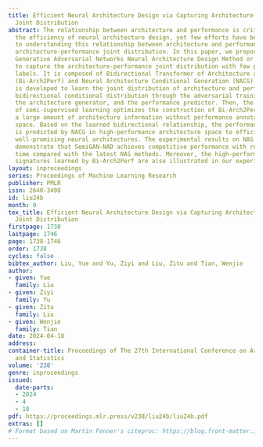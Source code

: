 ```yaml
---
title: Efficient Neural Architecture Design via Capturing Architecture-Performance
  Joint Distribution
abstract: The relationship between architecture and performance is critical for improving
  the efficiency of neural architecture design, yet few efforts have been devoted
  to understanding this relationship between architecture and performance, especially
  architecture-performance joint distribution. In this paper, we propose Semi-Supervised
  Generative Adversarial Networks Neural Architecture Design Method or SemiGAN-NAD
  to capture the architecture-performance joint distribution with few performance
  labels. It is composed of Bidirectional Transformer of Architecture and Performance
  (Bi-Arch2Perf) and Neural Architecture Conditional Generation (NACG). Bi-Arch2Perf
  is developed to learn the joint distribution of architecture and performance from
  bidirectional conditional distribution through the adversarial training of the discriminator,
  the architecture generator, and the performance predictor. Then, the incorporation
  of semi-supervised learning optimizes the construction of Bi-Arch2Perf by utilizing
  a large amount of architecture information without performance annotation in search
  space. Based on the learned bidirectional relationship, the performance of architecture
  is predicted by NACG in high-performance architecture space to efficiently discover
  well-promising neural architectures. The experimental results on NAS benchmarks
  demonstrate that SemiGAN-NAD achieves competitive performance with reduced evaluation
  time compared with the latest NAS methods. Moreover, the high-performance architecture
  signatures learned by Bi-Arch2Perf are also illustrated in our experiments.
layout: inproceedings
series: Proceedings of Machine Learning Research
publisher: PMLR
issn: 2640-3498
id: liu24b
month: 0
tex_title: Efficient Neural Architecture Design via Capturing Architecture-Performance
  Joint Distribution
firstpage: 1738
lastpage: 1746
page: 1738-1746
order: 1738
cycles: false
bibtex_author: Liu, Yue and Yu, Ziyi and Liu, Zitu and Tian, Wenjie
author:
- given: Yue
  family: Liu
- given: Ziyi
  family: Yu
- given: Zitu
  family: Liu
- given: Wenjie
  family: Tian
date: 2024-04-18
address:
container-title: Proceedings of The 27th International Conference on Artificial Intelligence
  and Statistics
volume: '238'
genre: inproceedings
issued:
  date-parts:
  - 2024
  - 4
  - 18
pdf: https://proceedings.mlr.press/v238/liu24b/liu24b.pdf
extras: []
# Format based on Martin Fenner's citeproc: https://blog.front-matter.io/posts/citeproc-yaml-for-bibliographies/
---
```

